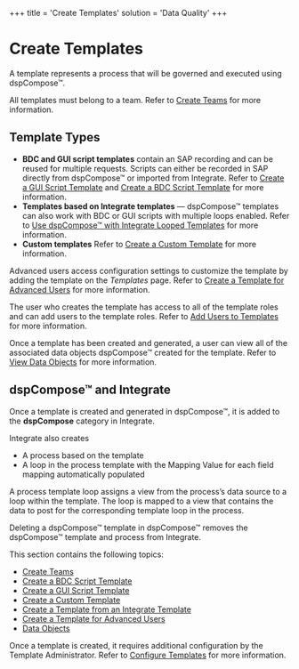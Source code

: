 +++
title = 'Create Templates'
solution = 'Data Quality'
+++

# Create Templates

A template represents a process that will be governed and executed using
dspCompose™.

All templates must belong to a team. Refer to [Create
Teams](Create_Teams) for more information.

## Template Types

  - **BDC and GUI script templates** contain an SAP recording and can be
    reused for multiple requests. Scripts can either be recorded in SAP
    directly from dspCompose™ or imported from Integrate. Refer to
    [Create a GUI Script Template](Create_a_GUI_Script_Template) and
    [Create a BDC Script Template](Create_a_BDC_Script_Template) for
    more information.
  - **Templates based on Integrate templates** — dspCompose™ templates
    can also work with BDC or GUI scripts with multiple loops enabled.
    Refer to [Use dspCompose™ with Integrate Looped
    Templates](Use_dspCompose_with_Integrate_Looped_Templates) for
    more information.
  - **Custom templates** Refer to [Create a Custom
    Template](Create_a_Custom_Template_dspCompose) for more
    information.

Advanced users access configuration settings to customize the template
by adding the template on the *Templates* page. Refer to [Create a
Template for Advanced
Users](Create_a_Template_from_the_Templates_Page) for more
information.

The user who creates the template has access to all of the template
roles and can add users to the template roles. Refer to [Add Users to
Templates](Add_Users_to_Templates) for more information.

Once a template has been created and generated, a user can view all of
the associated data objects dspCompose™ created for the template. Refer
to [View Data Objects](Data_Objects) for more information.

## <span id="dspCompose_and_Integrate"></span>dspCompose™ and Integrate

Once a template is created and generated in dspCompose™, it is added to
the **dspCompose** category in Integrate.

Integrate also creates

  - A process based on the template
  - A loop in the process template with the Mapping Value for each field
    mapping automatically populated

A process template loop assigns a view from the process’s data source to
a loop within the template. The loop is mapped to a view that contains
the data to post for the corresponding template loop in the process.

Deleting a dspCompose™ template in dspCompose™ removes the dspCompose™
template and process from Integrate.

This section contains the following topics:

  - [Create Teams](Create_Teams)
  - [Create a BDC Script Template](Create_a_BDC_Script_Template)
  - [Create a GUI Script Template](Create_a_GUI_Script_Template)
  - [Create a Custom Template](Create_a_Custom_Template_dspCompose)
  - [Create a Template from an Integrate
    Template](Create_a_Tempate_from_an_Integrate_Template)
  - [Create a Template for Advanced
    Users](Create_a_Template_from_the_Templates_Page)
  - [Data Objects](Data_Objects)

Once a template is created, it requires additional configuration by the
Template Administrator. Refer to [Configure
Templates](Configure_Templates) for more information.
